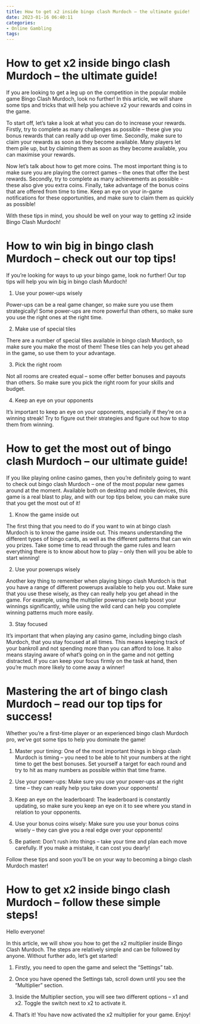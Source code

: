 ```yaml
---
title: How to get x2 inside bingo clash Murdoch – the ultimate guide!
date: 2023-01-16 06:40:11
categories:
- Online Gambling
tags:
---
```



#  How to get x2 inside bingo clash Murdoch – the ultimate guide!

If you are looking to get a leg up on the competition in the popular mobile game Bingo Clash Murdoch, look no further! In this article, we will share some tips and tricks that will help you achieve x2 your rewards and coins in the game.

To start off, let’s take a look at what you can do to increase your rewards. Firstly, try to complete as many challenges as possible – these give you bonus rewards that can really add up over time. Secondly, make sure to claim your rewards as soon as they become available. Many players let them pile up, but by claiming them as soon as they become available, you can maximise your rewards.

Now let’s talk about how to get more coins. The most important thing is to make sure you are playing the correct games – the ones that offer the best rewards. Secondly, try to complete as many achievements as possible – these also give you extra coins. Finally, take advantage of the bonus coins that are offered from time to time. Keep an eye on your in-game notifications for these opportunities, and make sure to claim them as quickly as possible!

With these tips in mind, you should be well on your way to getting x2 inside Bingo Clash Murdoch!

#  How to win big in bingo clash Murdoch – check out our top tips!

If you’re looking for ways to up your bingo game, look no further! Our top tips will help you win big in bingo clash Murdoch!

1. Use your power-ups wisely

Power-ups can be a real game changer, so make sure you use them strategically! Some power-ups are more powerful than others, so make sure you use the right ones at the right time.

2. Make use of special tiles

There are a number of special tiles available in bingo clash Murdoch, so make sure you make the most of them! These tiles can help you get ahead in the game, so use them to your advantage.

3. Pick the right room

Not all rooms are created equal – some offer better bonuses and payouts than others. So make sure you pick the right room for your skills and budget.

4. Keep an eye on your opponents

It’s important to keep an eye on your opponents, especially if they’re on a winning streak! Try to figure out their strategies and figure out how to stop them from winning.

#  How to get the most out of bingo clash Murdoch – our ultimate guide!

If you like playing online casino games, then you’re definitely going to want to check out bingo clash Murdoch – one of the most popular new games around at the moment. Available both on desktop and mobile devices, this game is a real blast to play, and with our top tips below, you can make sure that you get the most out of it!

1. Know the game inside out

The first thing that you need to do if you want to win at bingo clash Murdoch is to know the game inside out. This means understanding the different types of bingo cards, as well as the different patterns that can win you prizes. Take some time to read through the game rules and learn everything there is to know about how to play – only then will you be able to start winning!

2. Use your powerups wisely

Another key thing to remember when playing bingo clash Murdoch is that you have a range of different powerups available to help you out. Make sure that you use these wisely, as they can really help you get ahead in the game. For example, using the multiplier powerup can help boost your winnings significantly, while using the wild card can help you complete winning patterns much more easily.

3. Stay focused

It’s important that when playing any casino game, including bingo clash Murdoch, that you stay focused at all times. This means keeping track of your bankroll and not spending more than you can afford to lose. It also means staying aware of what’s going on in the game and not getting distracted. If you can keep your focus firmly on the task at hand, then you’re much more likely to come away a winner!

#  Mastering the art of bingo clash Murdoch – read our top tips for success!

Whether you’re a first-time player or an experienced bingo clash Murdoch pro, we’ve got some tips to help you dominate the game!

1. Master your timing: One of the most important things in bingo clash Murdoch is timing – you need to be able to hit your numbers at the right time to get the best bonuses. Set yourself a target for each round and try to hit as many numbers as possible within that time frame.

2. Use your power-ups: Make sure you use your power-ups at the right time – they can really help you take down your opponents!

3. Keep an eye on the leaderboard: The leaderboard is constantly updating, so make sure you keep an eye on it to see where you stand in relation to your opponents.

4. Use your bonus coins wisely: Make sure you use your bonus coins wisely – they can give you a real edge over your opponents!

5. Be patient: Don’t rush into things – take your time and plan each move carefully. If you make a mistake, it can cost you dearly!

Follow these tips and soon you’ll be on your way to becoming a bingo clash Murdoch master!

#  How to get x2 inside bingo clash Murdoch – follow these simple steps!

Hello everyone!

In this article, we will show you how to get the x2 multiplier inside Bingo Clash Murdoch. The steps are relatively simple and can be followed by anyone. Without further ado, let’s get started!

1. Firstly, you need to open the game and select the “Settings” tab.

2. Once you have opened the Settings tab, scroll down until you see the “Multiplier” section.

3. Inside the Multiplier section, you will see two different options – x1 and x2. Toggle the switch next to x2 to activate it.

4. That’s it! You have now activated the x2 multiplier for your game. Enjoy!